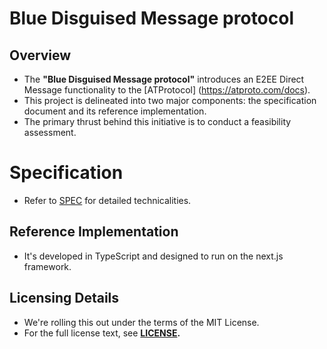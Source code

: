 # Blue Disguised Message protocol

## Overview
- The **"Blue Disguised Message protocol"** introduces an E2EE Direct Message functionality to the [ATProtocol] (https://atproto.com/docs).
- This project is delineated into two major components: the specification document and its reference implementation.
- The primary thrust behind this initiative is to conduct a feasibility assessment.

# Specification
- Refer to [SPEC](/SPEC.md) for detailed technicalities.

## Reference Implementation
- It's developed in TypeScript and designed to run on the next.js framework.

## Licensing Details
- We're rolling this out under the terms of the MIT License.
- For the full license text, see **[LICENSE](/LICENSE).**
